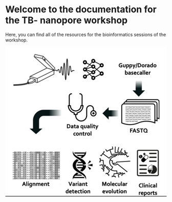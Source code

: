 # Welcome to the documentation for the TB- nanopore workshop

Here, you can find all of the resources for the bioinformatics sessions of the workshop.

![Workflow image](./img/workflow_diagram.png)